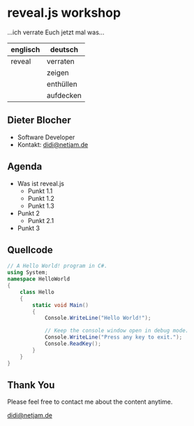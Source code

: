 # reveal.js workshop
...ich verrate Euch jetzt mal was...


| englisch | deutsch  |
| -------- | -------- |
| reveal   | verraten |
|          | zeigen   |
|          | enthüllen|
|          | aufdecken|


## Dieter Blocher

* Software Developer
* Kontakt: didi@netjam.de




## Agenda

* Was ist reveal.js
  * Punkt 1.1
  * Punkt 1.2
  * Punkt 1.3
* Punkt 2
  * Punkt 2.1
* Punkt 3




## Quellcode

```cs
// A Hello World! program in C#.
using System;
namespace HelloWorld
{
    class Hello 
    {
        static void Main() 
        {
            Console.WriteLine("Hello World!");

            // Keep the console window open in debug mode.
            Console.WriteLine("Press any key to exit.");
            Console.ReadKey();
        }
    }
}
```




## Thank You

Please feel free to contact me about the content anytime.

didi@netjam.de
